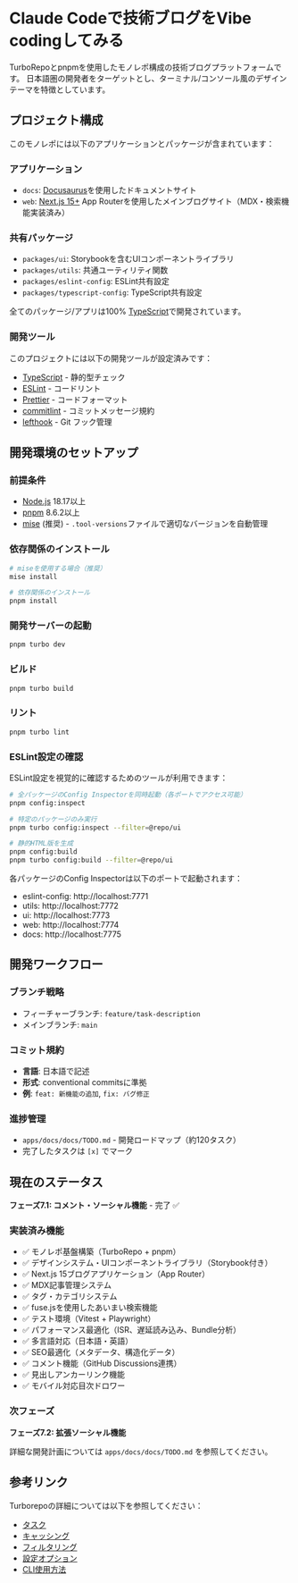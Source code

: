 # Claude Codeで技術ブログをVibe codingしてみる

TurboRepoとpnpmを使用したモノレポ構成の技術ブログプラットフォームです。
日本語圏の開発者をターゲットとし、ターミナル/コンソール風のデザインテーマを特徴としています。

## プロジェクト構成

このモノレポには以下のアプリケーションとパッケージが含まれています：

### アプリケーション

- `docs`: [Docusaurus](https://docusaurus.io/)を使用したドキュメントサイト
- `web`: [Next.js 15+](https://nextjs.org/) App Routerを使用したメインブログサイト（MDX・検索機能実装済み）

### 共有パッケージ

- `packages/ui`: Storybookを含むUIコンポーネントライブラリ
- `packages/utils`: 共通ユーティリティ関数
- `packages/eslint-config`: ESLint共有設定
- `packages/typescript-config`: TypeScript共有設定

全てのパッケージ/アプリは100% [TypeScript](https://www.typescriptlang.org/)で開発されています。

### 開発ツール

このプロジェクトには以下の開発ツールが設定済みです：

- [TypeScript](https://www.typescriptlang.org/) - 静的型チェック
- [ESLint](https://eslint.org/) - コードリント
- [Prettier](https://prettier.io) - コードフォーマット
- [commitlint](https://commitlint.js.org/) - コミットメッセージ規約
- [lefthook](https://github.com/evilmartians/lefthook) - Git フック管理

## 開発環境のセットアップ

### 前提条件

- [Node.js](https://nodejs.org/) 18.17以上
- [pnpm](https://pnpm.io/) 8.6.2以上
- [mise](https://mise.jdx.dev/) (推奨) - `.tool-versions`ファイルで適切なバージョンを自動管理

### 依存関係のインストール

```bash
# miseを使用する場合（推奨）
mise install

# 依存関係のインストール
pnpm install
```

### 開発サーバーの起動

```bash
pnpm turbo dev
```

### ビルド

```bash
pnpm turbo build
```

### リント

```bash
pnpm turbo lint
```

### ESLint設定の確認

ESLint設定を視覚的に確認するためのツールが利用できます：

```bash
# 全パッケージのConfig Inspectorを同時起動（各ポートでアクセス可能）
pnpm config:inspect

# 特定のパッケージのみ実行
pnpm turbo config:inspect --filter=@repo/ui

# 静的HTML版を生成
pnpm config:build
pnpm turbo config:build --filter=@repo/ui
```

各パッケージのConfig Inspectorは以下のポートで起動されます：

- eslint-config: http://localhost:7771
- utils: http://localhost:7772
- ui: http://localhost:7773
- web: http://localhost:7774
- docs: http://localhost:7775

## 開発ワークフロー

### ブランチ戦略

- フィーチャーブランチ: `feature/task-description`
- メインブランチ: `main`

### コミット規約

- **言語**: 日本語で記述
- **形式**: conventional commitsに準拠
- **例**: `feat: 新機能の追加`, `fix: バグ修正`

### 進捗管理

- `apps/docs/docs/TODO.md` - 開発ロードマップ（約120タスク）
- 完了したタスクは `[x]` でマーク

## 現在のステータス

**フェーズ7.1: コメント・ソーシャル機能** - 完了 ✅

### 実装済み機能

- ✅ モノレポ基盤構築（TurboRepo + pnpm）
- ✅ デザインシステム・UIコンポーネントライブラリ（Storybook付き）
- ✅ Next.js 15ブログアプリケーション（App Router）
- ✅ MDX記事管理システム
- ✅ タグ・カテゴリシステム
- ✅ fuse.jsを使用したあいまい検索機能
- ✅ テスト環境（Vitest + Playwright）
- ✅ パフォーマンス最適化（ISR、遅延読み込み、Bundle分析）
- ✅ 多言語対応（日本語・英語）
- ✅ SEO最適化（メタデータ、構造化データ）
- ✅ コメント機能（GitHub Discussions連携）
- ✅ 見出しアンカーリンク機能
- ✅ モバイル対応目次ドロワー

### 次フェーズ

**フェーズ7.2: 拡張ソーシャル機能**

詳細な開発計画については `apps/docs/docs/TODO.md` を参照してください。

## 参考リンク

Turborepoの詳細については以下を参照してください：

- [タスク](https://turborepo.com/docs/crafting-your-repository/running-tasks)
- [キャッシング](https://turborepo.com/docs/crafting-your-repository/caching)
- [フィルタリング](https://turborepo.com/docs/crafting-your-repository/running-tasks#using-filters)
- [設定オプション](https://turborepo.com/docs/reference/configuration)
- [CLI使用方法](https://turborepo.com/docs/reference/command-line-reference)
